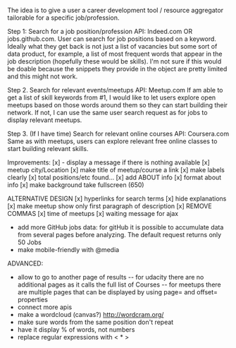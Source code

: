 The idea is to give a user a career development tool / resource aggregator tailorable for a specific job/profession.

Step 1: Search for a job position/profession
API: Indeed.com OR jobs.github.com.
User can search for job positions based on a keyword. Ideally what they get back is not just a list of vacancies but some sort of data product, for example, a list of most frequent words that appear in the job description (hopefully these would be skills). I'm not sure if this would be doable because the snippets they provide in the object are pretty limited and this might not work.

Step 2. Search for relevant events/meetups
API: Meetup.com
If am able to get a list of skill keywords from #1, I would like to let users explore open meetups based on those words around them so they can start building their network. If not, I can use the same user search request as for jobs to display relevant meetups.

Step 3. (If I have time) Search for relevant online courses
API: Coursera.com
Same as with meetups, users can explore relevant free online classes to start building relevant skills.



Improvements:
[x] - display a message if there is nothing available
[x] meetup city/Location
[x] make title of meetup/course a link
[x] make labels clearly
[x] total positions/etc found...
[x] add ABOUT info
[x] format about info
[x] make background take fullscreen (650)

ALTERNATIVE DESIGN
[x] hyperlinks for search terms
[x] hide explanations
[x] make meetup show only first paragraph of description [x] REMOVE COMMAS
[x] time of meetups
[x] waiting message for ajax
- add more GitHub jobs data:
 for gitHub it is possible to accumulate data from several pages before analyzing. The default request returns only 50 Jobs
- make mobile-friendly with @media


ADVANCED:
- allow to go to another page of results
 -- for udacity there are no additional pages as it calls the full list of Courses
 -- for meetups there are multiple pages that can be displayed by using page= and offset= properties
- connect more apis
- make a wordcloud (canvas?) http://wordcram.org/
- make sure words from the same position don't repeat
- have it display % of words, not numbers
- replace regular expressions with < * >
